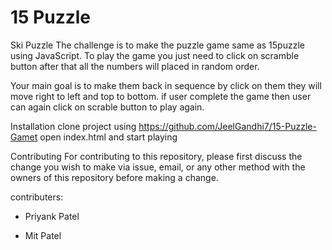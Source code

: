 # 15 Puzzle

Ski Puzzle
The challenge is to make the puzzle game same as 15puzzle using JavaScript.
To play the game you just need to click on scramble button after that all the numbers will 
placed in random order.
 
 Your main goal is to make them back in sequence by click on them they will move right to left and top to bottom.
 if user complete the game then user can again click on scrable button to play again.


Installation
clone project using https://github.com/JeelGandhi7/15-Puzzle-Gamet open index.html and start playing

Contributing
For contributing to this repository, please first discuss the change you wish to make via issue, email, or any other method with the owners of this repository before making a change.

contributers:

- Priyank Patel

- Mit Patel


